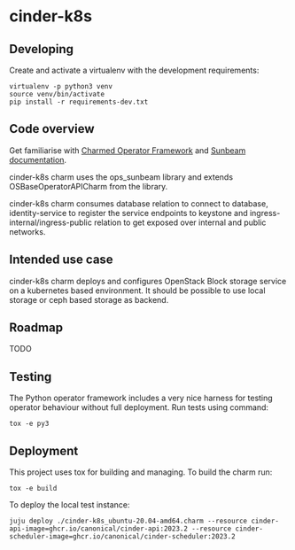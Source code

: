 # cinder-k8s

## Developing

Create and activate a virtualenv with the development requirements:

    virtualenv -p python3 venv
    source venv/bin/activate
    pip install -r requirements-dev.txt

## Code overview

Get familiarise with [Charmed Operator Framework](https://juju.is/docs/sdk)
and [Sunbeam documentation](sunbeam-docs).

cinder-k8s charm uses the ops\_sunbeam library and extends
OSBaseOperatorAPICharm from the library.

cinder-k8s charm consumes database relation to connect to database,
identity-service to register the service endpoints to keystone
and ingress-internal/ingress-public relation to get exposed over
internal and public networks.

## Intended use case

cinder-k8s charm deploys and configures OpenStack Block storage service
on a kubernetes based environment. It should be possible to use
local storage or ceph based storage as backend.

## Roadmap

TODO

## Testing

The Python operator framework includes a very nice harness for testing
operator behaviour without full deployment. Run tests using command:

    tox -e py3

## Deployment

This project uses tox for building and managing. To build the charm
run:

    tox -e build

To deploy the local test instance:

    juju deploy ./cinder-k8s_ubuntu-20.04-amd64.charm --resource cinder-api-image=ghcr.io/canonical/cinder-api:2023.2 --resource cinder-scheduler-image=ghcr.io/canonical/cinder-scheduler:2023.2

<!-- LINKS -->

[sunbeam-docs]: https://opendev.org/openstack/charm-ops-sunbeam/src/branch/main/README.rst
